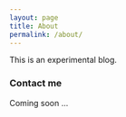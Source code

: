 ```yaml
---
layout: page
title: About
permalink: /about/
---
```


This is an experimental blog.

### Contact me

Coming soon ...




